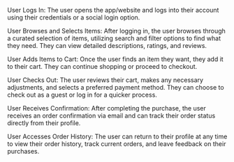 User Logs In: The user opens the app/website and logs into their account using their credentials or a social login option.

User Browses and Selects Items: After logging in, the user browses through a curated selection of items, utilizing search and filter options to find what they need. They can view detailed descriptions, ratings, and reviews.

User Adds Items to Cart: Once the user finds an item they want, they add it to their cart. They can continue shopping or proceed to checkout.

User Checks Out: The user reviews their cart, makes any necessary adjustments, and selects a preferred payment method. They can choose to check out as a guest or log in for a quicker process.

User Receives Confirmation: After completing the purchase, the user receives an order confirmation via email and can track their order status directly from their profile.

User Accesses Order History: The user can return to their profile at any time to view their order history, track current orders, and leave feedback on their purchases.